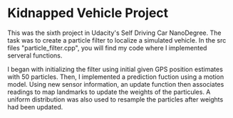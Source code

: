 # Kidnapped Vehicle Project

This was the sixth project in Udacity's Self Driving Car NanoDegree. The task was to create a particle filter to localize a simulated vehicle. In the src files "particle_filter.cpp", you will find my code where I implemented serveral functions. 

I began with initializing the filter using initial given GPS position estimates with 50 particles. Then, I implemented a prediction fuction using a motion model. Using new sensor information, an update function then associates readings to map landmarks to update the weights of the particules. A uniform distribution was also used to resample the particles after weights had been updated. 
